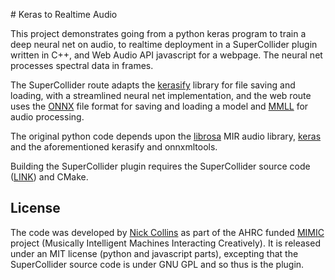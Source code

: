 # Keras to Realtime Audio


This project demonstrates going from a python keras program to train a deep neural net on audio, to realtime deployment in a SuperCollider plugin written in C++, and Web Audio API javascript for a webpage. The neural net processes spectral data in frames.


The SuperCollider route adapts the [kerasify](https://github.com/moof2k/kerasify) library for file saving and loading, with a streamlined neural net implementation, and the web route uses the [ONNX](https://onnx.ai) file format for saving and loading a model and [MMLL](https://github.com/sicklincoln/MMLL) for audio processing.

The original python code depends upon the [librosa](https://librosa.github.io/librosa/) MIR audio library, [keras](https://keras.io) and the aforementioned kerasify and onnxmltools.

Building the SuperCollider plugin requires the SuperCollider source code ([LINK](https://supercollider.github.io)) and CMake.


## License

The code was developed by [Nick Collins](http://composerprogrammer.com/index.html) as part of the AHRC funded [MIMIC](https://mimicproject.com/about) project (Musically Intelligent Machines Interacting Creatively). It is released under an MIT license (python and javascript parts), excepting that the SuperCollider source code is under GNU GPL and so thus is the plugin.
